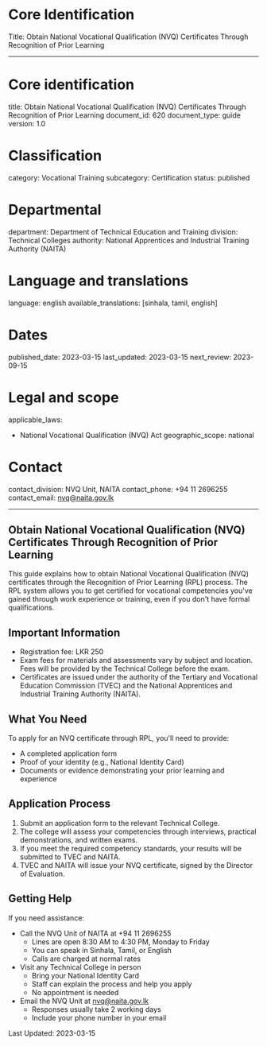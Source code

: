 # Core Identification
Title: Obtain National Vocational Qualification (NVQ) Certificates Through Recognition of Prior Learning

---
# Core identification
title: Obtain National Vocational Qualification (NVQ) Certificates Through Recognition of Prior Learning
document_id: 620
document_type: guide
version: 1.0

# Classification
category: Vocational Training
subcategory: Certification
status: published

# Departmental
department: Department of Technical Education and Training
division: Technical Colleges
authority: National Apprentices and Industrial Training Authority (NAITA)

# Language and translations
language: english
available_translations: [sinhala, tamil, english]

# Dates
published_date: 2023-03-15
last_updated: 2023-03-15
next_review: 2023-09-15

# Legal and scope
applicable_laws:
 - National Vocational Qualification (NVQ) Act
geographic_scope: national

# Contact
contact_division: NVQ Unit, NAITA
contact_phone: +94 11 2696255
contact_email: nvq@naita.gov.lk

---

## Obtain National Vocational Qualification (NVQ) Certificates Through Recognition of Prior Learning

This guide explains how to obtain National Vocational Qualification (NVQ) certificates through the Recognition of Prior Learning (RPL) process. The RPL system allows you to get certified for vocational competencies you've gained through work experience or training, even if you don't have formal qualifications.

## Important Information

- Registration fee: LKR 250
- Exam fees for materials and assessments vary by subject and location. Fees will be provided by the Technical College before the exam.
- Certificates are issued under the authority of the Tertiary and Vocational Education Commission (TVEC) and the National Apprentices and Industrial Training Authority (NAITA).

## What You Need

To apply for an NVQ certificate through RPL, you'll need to provide:
- A completed application form
- Proof of your identity (e.g., National Identity Card)
- Documents or evidence demonstrating your prior learning and experience

## Application Process

1. Submit an application form to the relevant Technical College.
2. The college will assess your competencies through interviews, practical demonstrations, and written exams.
3. If you meet the required competency standards, your results will be submitted to TVEC and NAITA.
4. TVEC and NAITA will issue your NVQ certificate, signed by the Director of Evaluation.

## Getting Help

If you need assistance:
- Call the NVQ Unit of NAITA at +94 11 2696255
    - Lines are open 8:30 AM to 4:30 PM, Monday to Friday
    - You can speak in Sinhala, Tamil, or English
    - Calls are charged at normal rates
- Visit any Technical College in person
    - Bring your National Identity Card
    - Staff can explain the process and help you apply
    - No appointment is needed
- Email the NVQ Unit at nvq@naita.gov.lk
    - Responses usually take 2 working days
    - Include your phone number in your email

Last Updated: 2023-03-15
